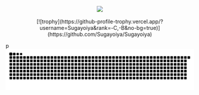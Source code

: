 <p align="center">
  <a href="https://skillicons.dev">
    <img src="https://skillicons.dev/icons?i=git,github,docker,vim,apollo,clojure,py,java,spring,ai,jenkins,linux,mongodb,redis,mysql,postman,idea" />
  </a>
</p>

<p align="center">
[![trophy](https://github-profile-trophy.vercel.app/?username=Sugayoiya&rank=-C,-B&no-bg=true)](https://github.com/Sugayoiya/Sugayoiya)
</p>p

<picture>
  <source media="(prefers-color-scheme: dark)" srcset="https://raw.githubusercontent.com/Sugayoiya/Sugayoiya/output/github-contribution-grid-snake-dark.svg">
  <source media="(prefers-color-scheme: light)" srcset="https://raw.githubusercontent.com/Sugayoiya/Sugayoiya/output/github-contribution-grid-snake.svg">
  <img alt="github contribution grid snake animation" src="https://raw.githubusercontent.com/Sugayoiya/Sugayoiya/output/github-contribution-grid-snake.svg">
</picture>

<!--
**Sugayoiya/Sugayoiya** is a ✨ _special_ ✨ repository because its `README.md` (this file) appears on your GitHub profile.

Here are some ideas to get you started:

- 🔭 I’m currently working on ...
- 🌱 I’m currently learning ...
- 👯 I’m looking to collaborate on ...
- 🤔 I’m looking for help with ...
- 💬 Ask me about ...
- 📫 How to reach me: ...
- 😄 Pronouns: ...
- ⚡ Fun fact: ...
-->
